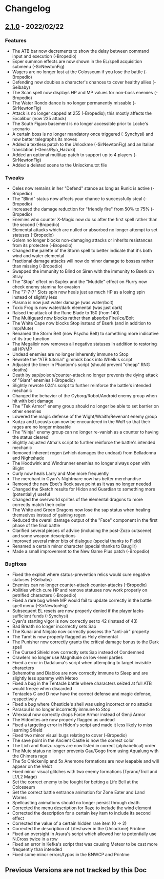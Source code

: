 # Changelog

## [2.1.0](https://github.com/bropedio/brave-new-world/releases/tag/v2.1.0) - 2022/02/22

### Features

- The ATB bar now decrements to show the delay between command input and execution (-Bropedio)
- Esper summon effects are now shown in the EL/spell acquisition submenu (-SirNewtonFig)
- Wagers are no longer lost at the Colosseum if you lose the battle (-Bropedio)
- Defending now doubles a character's chances to cover healthy allies (-Seibaby)
- The Scan spell now displays HP and MP values for non-boss enemies (-Bropedio)
- The Water Rondo dance is no longer permanently missable (-SirNewtonFig)
- Attack is no longer capped at 255 (-Bropedio); this mostly affects the Excalibur (now 225 attack)
- The South Figaro basement is no longer accessible prior to Locke's scenario
- A certain boss is no longer mandatory once triggered (-Synchysi) and now better telegraphs its moves
- Added a textless patch to the Unlockme (-SirNewtonFig) and an Italian translation (-Gens/Ryo_Hazuki)
- Added an optional multitap patch to support up to 4 players (-SirNewtonFig)
- Added a deleted scene to the Unlockme.txt file

### Tweaks

- Celes now remains in her "Defend" stance as long as Runic is active (-Bropedio)
- The "Blind" status now affects your chance to successfully steal (-Bropedio)
- Increased the damage reduction for "friendly fire" from 50% to 75% (-Bropedio)
- Enemies who counter X-Magic now do so after the first spell rather than the second (-Bropedio)
- Elemental attacks which are nulled or absorbed no longer attempt to set statuses (-Bropedio)
- Golem no longer blocks non-damaging attacks or inherits resistances from its protectee (-Bropedio)
- Changed the palette of the Storm spell to better indicate that it's both wind and water elemental
- Fractional damage attacks will now do minor damage to bosses rather than missing (-Bropedio)
- Swapped the immunity to Blind on Siren with the immunity to Bserk on Stray
- The "Stop" effect on Suplex and the "Muddle" effect on Flurry now check enemy stamina for evasion
- The "7-7-7" Slots spin now heals just as much HP as a losing spin instead of slightly less
- Plasma is now just water damage (was water/bolt)
- Toxic Frog is now water/dark elemental (was just dark)
- Raised the attack of the Rune Blade to 150 (from 140)
- The Multiguard now blocks rather than absorbs Fire/Ice/Bolt
- The White Cape now blocks Stop instead of Bserk (and in addition to Imp/Mute)
- Renamed the Storm Belt (now Psycho Belt) to something more indicative of its true function
- The Megalixir now removes all negative statuses in addition to restoring all HP/MP
- Undead enemies are no longer inherently immune to Stop
- Rewrote the "ATB tutorial" gimmick back into Whelk's script
- Adjusted the timer in Phantom's script (should prevent "cheap" RNG deaths)
- Death by sap/poison/counter-attack no longer prevents the dying attack of "Giant" enemies (-Bropedio)
- Slightly rewrote 024's script to further reinforce the battle's intended mechanic
- Changed the behavior of the Cyborg/Robot/Android enemy group when hit with bolt damage
- The "Tek Armor" enemy group should no longer be able to set barrier on other enemies
- Lowered the magic defense of the Wight/Wraith/Revenant enemy group
- Kudzu and Locusts can now be encountered in the WoR so that their rages are no longer missable
- The "Ninja" enemy group can no longer re-vanish as a counter to having the status cleared
- Slightly adjusted Atma's script to further reinforce the battle's intended mechanic
- Removed inherent regen (which damages the undead) from Belladonna and Nightshade
- The Hoodwink and Windrunner enemies no longer always open with Blight
- Curly now heals Larry and Moe more frequently
- The merchant in Cyan's Nightmare now has better merchandise
- Removed the new Ebot's Rock save point as it was no longer needed
- Changed the Sketch results for Hidon and Guardian to something more (potentially) useful
- Changed the overworld sprites of the elemental dragons to more correctly match their color
- The White and Green Dragons now lose the sap status when healing themselves instead of gaining regen
- Reduced the overall damage output of the "Face" component in the first phase of the final battle
- Clarified several pieces of advice (including the post-Zozo cutscene) and some weapon descriptions
- Improved several minor bits of dialogue (special thanks to Field)
- Renamed a certain minor character (special thanks to Bauglir)
- Made a small improvement to the New Game Plus patch (-Bropedio)

### Bugfixes

- Fixed the exploit where status-prevention relics would cure negative statuses (-Seibaby)
- Enemies can no longer counter-attack counter-attacks (-Bropedio)
- Abilities which cure HP and remove statuses now work properly on petrified characters (-Bropedio)
- Fixed a rare bug where MP would fail to update correctly in the battle spell menu (-SirNewtonFig)
- Subsequent EL resets are now properly denied if the player lacks sufficient funds (-Synchysi)
- Cyan's starting vigor is now correctly set to 42 (instead of 43)
- Bad Breath no longer incorrectly sets Sap
- The Kunai and Ninjato now correctly possess the "anti-air" property
- The Tarot is now properly flagged as Holy elemental
- The Punisher now correctly grants the critical damage bonus to the Dark spell
- The Cursed Shield now correctly sets Sap instead of Condemned
- Crawlers no longer use Magnitude on low-level parties
- Fixed a error in Dadaluma's script when attempting to target invisible characters
- Behemoths and Diablos are now correctly immune to Sleep and are slightly less spammy with Meteo
- Fixed a bug in the Tentacle battle where characters seized at full ATB would freeze when discarded
- Tentacles C and D now have the correct defense and magic defense, respectively
- Fixed a bug where Chesticle's shell was using incorrect or no attacks
- Parasoul is no longer incorrectly immune to Stop
- Wrexsoul now correctly drops Force Armor instead of Genji Armor
- The Hidonites are now properly flagged as undead
- Fixed a targeting error in Hidon's script and made it less likely to miss learning Shield
- Fixed two minor visual bugs relating to cover (-Bropedio)
- The save point in the Ancient Castle is now the correct color
- The Lich and Kudzu rages are now listed in correct (alphabetical) order
- The Mute status no longer prevents Gau/Gogo from using Aqualung with the Chimera rage
- The 5x Chickenlip and 5x Anemone formations are now leapable and will appear on the Veldt
- Fixed minor visual glitches with two enemy formations (Tyrano/Troll and L1/L2 Mage)
- Set the correct enemy to be fought for betting a Life Bell at the Colosseum
- Set the correct battle entrance animation for Zone Eater and Land Worms
- Spellcasting animations should no longer persist through death
- Corrected the menu description for Raze to include the wind element
- Corrected the description for a certain key item to include its second effect
- Corrected the value of a certain hidden rare item (0 -> 2)
- Corrected the description of Lifeshaver in the (Unlockme) Printme
- Fixed an oversight in Asura's script which allowed her to potentially use N.Cross twice in a row
- Fixed an error in Kefka's script that was causing Meteor to be cast more frequently than intended
- Fixed some minor errors/typos in the BNWCP and Printme

## Previous Versions are not tracked by this Doc
